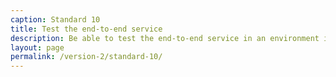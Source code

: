 ```yaml
---
caption: Standard 10
title: Test the end-to-end service
description: Be able to test the end-to-end service in an environment identical to that of the live version, including on all common browsers and devices, and using dummy accounts and a representative sample of users.
layout: page
permalink: /version-2/standard-10/
---
```

